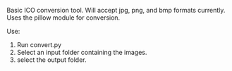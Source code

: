 Basic ICO conversion tool. Will accept jpg, png, and bmp formats currently. Uses the pillow module for conversion. 

Use:
1. Run convert.py
2. Select an input folder containing the images.
3. select the output folder.


